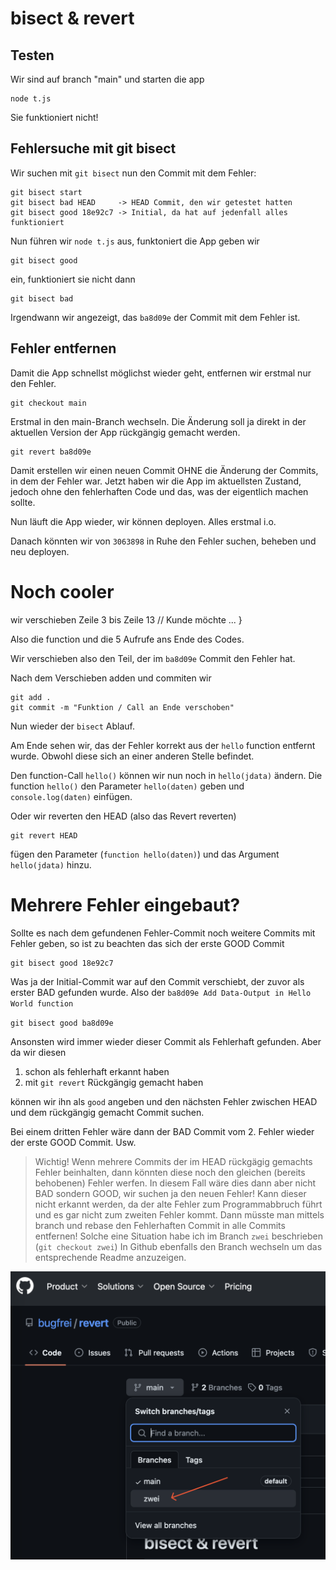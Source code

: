 # bisect & revert

## Testen
Wir sind auf branch "main" und starten die app

```
node t.js
```

Sie funktioniert nicht!

## Fehlersuche mit git bisect

Wir suchen mit `git bisect` nun den Commit mit dem Fehler:

```
git bisect start
git bisect bad HEAD     -> HEAD Commit, den wir getestet hatten
git bisect good 18e92c7 -> Initial, da hat auf jedenfall alles funktioniert
```

Nun führen wir `node t.js` aus, funktoniert die App geben wir

```
git bisect good
```

ein, funktioniert sie nicht dann

```
git bisect bad
```

Irgendwann wir angezeigt, das `ba8d09e` der Commit mit dem Fehler ist.

## Fehler entfernen

Damit die App schnellst möglichst wieder geht, entfernen wir erstmal nur den Fehler.

```
git checkout main
```

Erstmal in den main-Branch wechseln. Die Änderung soll ja direkt in der aktuellen Version der App rückgängig gemacht werden.

```
git revert ba8d09e
```

Damit erstellen wir einen neuen Commit OHNE die Änderung der Commits, in dem der Fehler war.
Jetzt haben wir die App im aktuellsten Zustand, jedoch ohne den fehlerhaften Code und das, was der eigentlich machen sollte.

Nun läuft die App wieder, wir können deployen. Alles erstmal i.o.

Danach könnten wir von `3063898` in Ruhe den Fehler suchen, beheben und neu deployen.

# Noch cooler

wir verschieben Zeile 3 bis Zeile 13
// Kunde möchte
...
}

Also die function und die 5 Aufrufe ans Ende des Codes.

Wir verschieben also den Teil, der im `ba8d09e` Commit den Fehler hat.

Nach dem Verschieben adden und commiten wir

```
git add .
git commit -m "Funktion / Call an Ende verschoben"
```

Nun wieder der `bisect` Ablauf.

Am Ende sehen wir, das der Fehler korrekt aus der `hello` function entfernt wurde. Obwohl diese sich an einer anderen Stelle befindet.

Den function-Call `hello()` können wir nun noch in `hello(jdata)` ändern.
Die function `hello()` den Parameter `hello(daten)` geben und `console.log(daten)` einfügen.

Oder wir reverten den HEAD (also das Revert reverten) 

```
git revert HEAD
```

fügen den Parameter (`function hello(daten)`) und das Argument `hello(jdata)` hinzu.

# Mehrere Fehler eingebaut?
Sollte es nach dem gefundenen Fehler-Commit noch weitere Commits mit Fehler geben, so ist zu beachten das sich der erste GOOD Commit

```
git bisect good 18e92c7
```

Was ja der Initial-Commit war auf den Commit verschiebt, der zuvor als erster BAD gefunden wurde. Also der `ba8d09e Add Data-Output in Hello World function`

`git bisect good ba8d09e`

Ansonsten wird immer wieder dieser Commit als Fehlerhaft gefunden. Aber da wir diesen

1. schon als fehlerhaft erkannt haben
2. mit `git revert` Rückgängig gemacht haben

können wir ihn als `good` angeben und den nächsten Fehler zwischen HEAD und dem rückgängig gemacht Commit suchen.

Bei einem dritten Fehler wäre dann der BAD Commit vom 2. Fehler wieder der erste GOOD Commit. Usw.

> Wichtig! Wenn mehrere Commits der im HEAD rückgägig gemachts Fehler beinhalten, dann könnten diese noch den gleichen (bereits behobenen) Fehler werfen.
> In diesem Fall wäre dies dann aber nicht BAD sondern GOOD, wir suchen ja den neuen Fehler!
> Kann dieser nicht erkannt werden, da der alte Fehler zum Programmabbruch führt und es gar nicht zum zweiten Fehler kommt. Dann müsste man mittels branch und rebase den Fehlerhaften Commit in alle Commits entfernen!
> Solche eine Situation habe ich im Branch `zwei` beschrieben (`git checkout zwei`)
> In Github ebenfalls den Branch wechseln um das entsprechende Readme anzuzeigen.

![Branchwechsel](branch.png)

